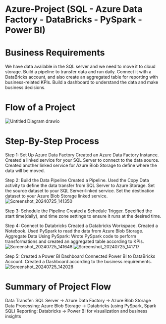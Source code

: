 
# Azure-Project (SQL - Azure Data Factory - DataBricks - PySpark - Power BI)

# Business Requirements 
We have data available in the SQL server and we need to move it to cloud storage. Build a pipeline to transfer data and run daily. Connect it with a DataBricks account, and also create an aggregated table for reporting with business-related KPIs. Build a dashboard to understand the data and make business decisions. 

# Flow of a Project
![Untitled Diagram drawio](https://github.com/user-attachments/assets/b10f4fb1-01b8-406a-87f2-eaaec36016d1)

# Step-By-Step Process 

Step 1: Set Up Azure Data Factory
Created an Azure Data Factory Instance.
Created a linked service for your SQL Server to connect to the data source.
Created another linked service for Azure Blob Storage to define where the data will be moved.

Step 2: Build the Data Pipeline
Created a Pipeline.
Used the Copy Data activity to define the data transfer from SQL Server to Azure Storage.
Set the source dataset to your SQL Server-linked service.
Set the destination dataset to your Azure Blob Storage linked service.
![Screenshot_20240725_141350](https://github.com/user-attachments/assets/b24f110f-7347-471a-9ec3-9729dda61e86)


Step 3: Schedule the Pipeline
Created a Schedule Trigger.
Specified the start time(daily), and time zone settings to ensure it runs at the desired time.

Step 4: Connect to Databricks
Created a Databricks Workspace.
Created a Notebook.
Used PySpark to read the data from Azure Blob Storage.
Aggregate Data Using PySpark:
Wrote PySpark code to perform transformations and created an aggregated table according to KPIs.
![Screenshot_20240725_141648](https://github.com/user-attachments/assets/84897a0c-71a5-42cc-a7e1-5a109a3e0480)
![Screenshot_20240725_141717](https://github.com/user-attachments/assets/d445d8e9-60f4-48d2-ab3d-f83ef679ecb6)



Step 5: Created a Power BI Dashboard
Connected Power BI to DataBricks Account.
Created a Dashboard according to the business requirements.
![Screenshot_20240725_142028](https://github.com/user-attachments/assets/57ceb4b3-edb6-41a5-9fbe-19ceda2b4308)


# Summary of Project Flow
Data Transfer: SQL Server → Azure Data Factory → Azure Blob Storage
Data Processing: Azure Blob Storage → Databricks (using PySpark, Spark SQL)
Reporting: Databricks → Power BI for visualization and business insights
